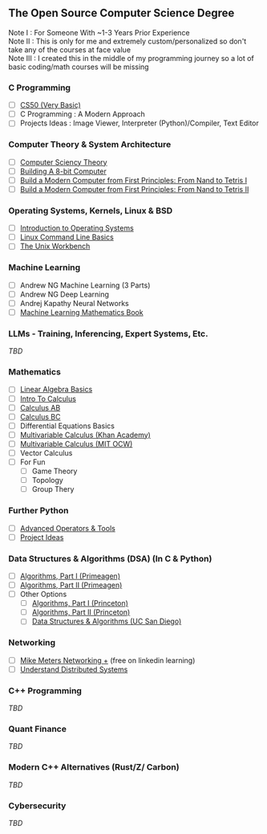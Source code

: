 ## The Open Source Computer Science Degree

Note I : For Someone With ~1-3 Years Prior Experience <br />
Note II : This is only for me and extremely custom/personalized so don't take any of the courses at face value <br />
Note III : I created this in the middle of my programming journey so a lot of basic coding/math courses will be missing <br />

### C Programming
- [ ] [CS50 (Very Basic)](https://www.edx.org/course/cs50s-introduction-computer-science-harvardx-cs50x)
- [ ] C Programming : A Modern Approach
- [ ] Projects Ideas : Image Viewer, Interpreter (Python)/Compiler, Text Editor

### Computer Theory & System Architecture 
- [ ] [Computer Sciency Theory](https://www.youtube.com/watch?v=tpIctyqH29Q&list=PL8dPuuaLjXtNlUrzyH5r6jN9ulIgZBpdo)
- [ ] [Building A 8-bit Computer](https://www.youtube.com/watch?v=HyznrdDSSGM&list=PLowKtXNTBypGqImE405J2565dvjafglHU)
- [ ] [Build a Modern Computer from First Principles: From Nand to Tetris I](https://imp.i384100.net/6b13dV)
- [ ] [Build a Modern Computer from First Principles: From Nand to Tetris II](https://imp.i384100.net/dovNVq)

### Operating Systems, Kernels, Linux & BSD
- [ ] [Introduction to Operating Systems](https://imp.i115008.net/introduction-to-operating-systems)
- [ ] [Linux Command Line Basics](https://imp.i115008.net/linux-command-line-basics)
- [ ] [The Unix Workbench](https://imp.i384100.net/QOXZ4P)

### Machine Learning
 - [ ] Andrew NG Machine Learning (3 Parts)
 - [ ] Andrew NG Deep Learning 
 - [ ] Andrej Kapathy Neural Networks
 - [ ] [Machine Learning Mathematics Book](https://mml-book.github.io/)

### LLMs - Training, Inferencing, Expert Systems, Etc.
*TBD*

### Mathematics
 - [ ] [Linear Algebra Basics](https://www.3blue1brown.com/topics/linear-algebra)
 - [ ] [Intro To Calculus](https://www.3blue1brown.com/topics/calculus)
 - [ ] [Calculus AB](https://www.khanacademy.org/math/ap-calculus-ab)
 - [ ] [Calculus BC](https://www.khanacademy.org/math/ap-calculus-bc)
 - [ ] Differential Equations Basics
 - [ ] [Multivariable Calculus (Khan Academy)](https://www.khanacademy.org/math/multivariable-calculus)
 - [ ] [Multivariable Calculus (MIT OCW)](https://ocw.mit.edu/courses/18-02sc-multivariable-calculus-fall-2010/)
 - [ ] Vector Calculus
 - [ ] For Fun
   - [ ] Game Theory
   - [ ] Topology
   - [ ] Group Thery

### Further Python
 - [ ] [Advanced Operators & Tools](https://www.geeksforgeeks.org/advanced-python-tutorials/)
 - [ ] [Project Ideas](https://realpython.com/intermediate-python/)

### Data Structures & Algorithms (DSA) (In C & Python)
- [ ] [Algorithms, Part I (Primeagen)]([https://imp.i384100.net/DVm9eo](https://frontendmasters.com/courses/algorithms/))
- [ ] [Algorithms, Part II (Primeagen)](https://frontendmasters.com/courses/advanced-algorithms/)
- [ ] Other Options
  - [ ] [Algorithms, Part I (Princeton)](https://www.coursera.org/learn/algorithms-part1)
  - [ ] [Algorithms, Part II (Princeton)](https://www.coursera.org/learn/algorithms-part2)
  - [ ] [Data Structures & Algorithms (UC San Diego)](https://www.coursera.org/specializations/data-structures-algorithms)

### Networking
 - [ ] [Mike Meters Networking +](https://www.udemy.com/course/comptia-networkplus-certification/?couponCode=LETSLEARNNOWPP) (free on linkedin learning)
 - [ ] [Understand Distributed Systems](https://www.amazon.com/gp/product/1838430202/ref=as_li_qf_asin_il_tl?ie=UTF8&tag=utsavized0d-20&creative=9325&linkCode=as2&creativeASIN=1838430202&linkId=8f3007bbed9b958980492f5c0bb1105f)

### C++ Programming
*TBD*

### Quant Finance
*TBD*

### Modern C++ Alternatives (Rust/Z/ Carbon)
*TBD*

### Cybersecurity
*TBD*
